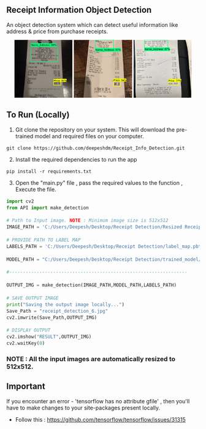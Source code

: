 ## Receipt Information Object Detection

An object detection system which can detect useful information like address & price from purchase receipts.

<div float="left" align="center">
<img src="/examples/receipt_detection_1.jpg"  width="30%"/>
<img src="/examples/receipt_detection_2.jpg"  width="30%"/> 
<img src="/examples/receipt_detection.jpg"  width="30%"/> 
</div>


## To Run (Locally)

1. Git clone the repository on your system. This will download the pre-trained model and required files on your computer.
```
git clone https://github.com/deepeshdm/Receipt_Info_Detection.git
```

2. Install the required dependencies to run the app
```
pip install -r requirements.txt
```

3. Open the "main.py" file , pass the required values to the function , Execute the file.

```python
import cv2
from API import make_detection
  
# Path to Input image. NOTE : Minimum image size is 512x512
IMAGE_PATH = 'C:/Users/Deepesh/Desktop/Receipt Detection/Resized Receipt Images/image_85.jpg'

# PROVIDE PATH TO LABEL MAP
LABELS_PATH = 'C:/Users/Deepesh/Desktop/Receipt Detection/label_map.pbtxt'

MODEL_PATH = "C:/Users/Deepesh/Desktop/Receipt Detection/trained_model/saved_model"

#-----------------------------------------------------------------

OUTPUT_IMG = make_detection(IMAGE_PATH,MODEL_PATH,LABELS_PATH)

# SAVE OUTPUT IMAGE
print("Saving the output image locally...")
Save_Path = "receipt_detection_6.jpg"
cv2.imwrite(Save_Path,OUTPUT_IMG)

# DISPLAY OUTPUT
cv2.imshow("RESULT",OUTPUT_IMG)
cv2.waitKey(0)
```
   
### NOTE : All the input images are automatically resized to 512x512.


## Important

If you encounter an error - 'tensorflow has no attribute gfile' , then you'll have to make changes to your site-packages present locally.
- Follow this : https://github.com/tensorflow/tensorflow/issues/31315























